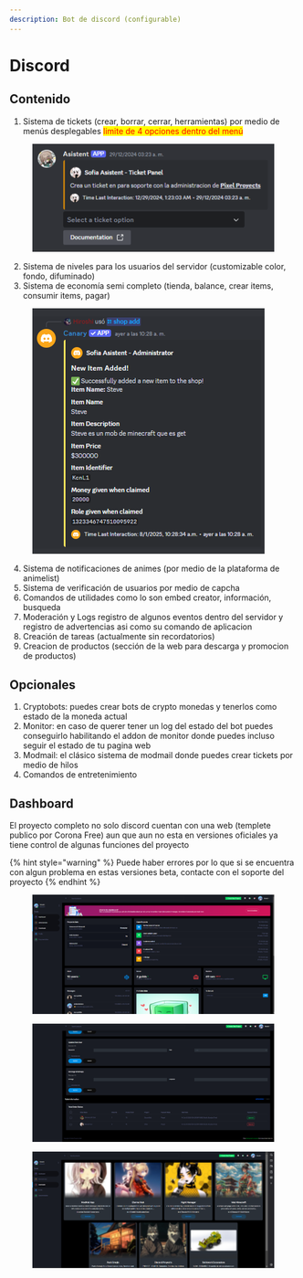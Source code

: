 ```yaml
---
description: Bot de discord (configurable)
---
```


# Discord

## Contenido

1. Sistema de tickets (crear, borrar, cerrar, herramientas) por medio de menús desplegables <mark style="color:red;">limite de 4 opciones dentro del menú</mark>&#x20;

<figure><img src="../../../.gitbook/assets/image.png" alt=""><figcaption></figcaption></figure>

2. Sistema de niveles para los usuarios del servidor (customizable color, fondo, difuminado)
3. Sistema de economía semi completo (tienda, balance, crear items, consumir items, pagar)

<figure><img src="../../../.gitbook/assets/Captura de pantalla 2025-01-09 055416.png" alt=""><figcaption></figcaption></figure>

4. Sistema de notificaciones de animes (por medio de la plataforma de animelist)
5. Sistema de verificación de usuarios por medio de capcha
6. Comandos de utilidades como lo son embed creator, información, busqueda
7. Moderación y Logs registro de algunos eventos dentro del servidor y registro de advertencias asi como su comando de aplicacion
8. Creación de tareas (actualmente sin recordatorios)
9. Creacion de productos (sección de la web para descarga y promocion de productos)

## Opcionales

1. Cryptobots: puedes crear bots de crypto monedas y tenerlos como estado de la moneda actual
2. Monitor: en caso de querer tener un log del estado del bot puedes conseguirlo habilitando el addon de monitor donde puedes incluso seguir el estado de tu pagina web
3. Modmail: el clásico sistema de modmail donde puedes crear tickets por medio de hilos&#x20;
4. Comandos de entretenimiento&#x20;

## Dashboard

El proyecto completo no solo discord cuentan con una web (templete publico por Corona Free) aun que aun no esta en versiones oficiales ya tiene control de algunas funciones del proyecto

{% hint style="warning" %}
Puede haber errores por lo que si se encuentra con algun problema en estas versiones beta, contacte con el soporte del proyecto
{% endhint %}

<figure><img src="../../../.gitbook/assets/Captura de pantalla 2025-01-09 121032.png" alt=""><figcaption></figcaption></figure>

<figure><img src="../../../.gitbook/assets/image (1).png" alt=""><figcaption></figcaption></figure>

<figure><img src="../../../.gitbook/assets/image (2).png" alt=""><figcaption></figcaption></figure>
